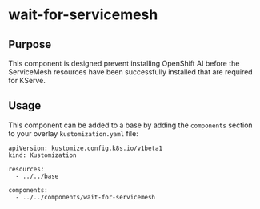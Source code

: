 # wait-for-servicemesh

## Purpose
This component is designed prevent installing OpenShift AI before the ServiceMesh resources have been successfully installed that are required for KServe.

## Usage

This component can be added to a base by adding the `components` section to your overlay `kustomization.yaml` file:

```
apiVersion: kustomize.config.k8s.io/v1beta1
kind: Kustomization

resources:
  - ../../base

components:
  - ../../components/wait-for-servicemesh
```

